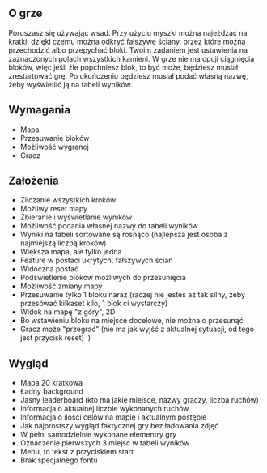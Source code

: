 ## O grze
Poruszasz się używając wsad. Przy użyciu myszki można najeżdżać na kratki, dzięki czemu można odkryć fałszywe ściany, przez które można przechodzić albo przepychać bloki. Twoim zadaniem jest ustawienia na zaznaczonych polach wszystkich kamieni. W grze nie ma opcji ciągnięcia bloków, więc jeśli źle popchniesz blok, to być może, będziesz musiał zrestartować grę. Po ukończeniu będziesz musiał podać własną nazwę, żeby wyświetlić ją na tabeli wyników.

## Wymagania
- Mapa
- Przesuwanie bloków
- Możliwość wygranej
- Gracz

## Założenia
- Zliczanie wszystkich kroków
- Możliwy reset mapy
- Zbieranie i wyświetlanie wyników
- Możliwość podania własnej nazwy do tabeli wyników
- Wyniki na tabeli sortowane są rosnąco (najlepsza jest osoba z najmiejszą liczbą kroków)
- Większa mapa, ale tylko jedna
- Feature w postaci ukrytych, fałszywych ścian
- Widoczna postać
- Podświetlenie bloków możliwych do przesunięcia
- Możliwość zmiany mapy
- Przesuwanie tylko 1 bloku naraz (raczej nie jesteś aż tak silny, żeby przesówać kilkaset kilo, 1 blok ci wystarczy)
- Widok na mapę "z góry", 2D
- Bo wstawieniu bloku na miejsce docelowe, nie można o przesunąć
- Gracz może "przegrać" (nie ma jak wyjść z aktualnej sytuacji, od tego jest przycisk reset) :)

## Wygląd
- Mapa 20 kratkowa
- Ładny background
- Jasny leaderboard (kto ma jakie miejsce, nazwy graczy, liczba ruchów)
- Informacja o aktualnej liczbie wykonanych ruchów
- Informacja o ilości celów na mapie i aktualnym postępie
- Jak najprostszy wygląd faktycznej gry bez ładowania zdjęć
- W pełni samodzielnie wykonane elementry gry
- Oznaczenie pierwszych 3 miejsc w tabeli wyników
- Menu, to tekst z przyciskiem start
- Brak specjalnego fontu
